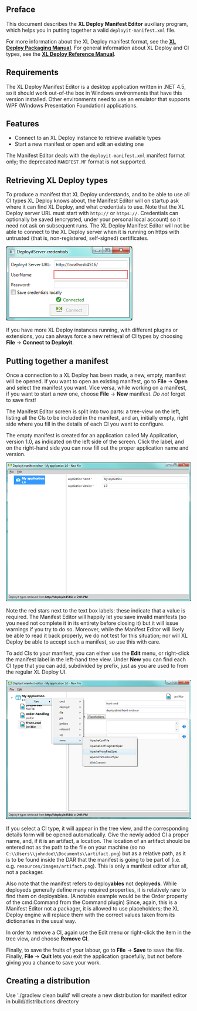 ## Preface ##

This document describes the **XL Deploy Manifest Editor** auxiliary program, which helps you in putting together a valid `deployit-manifest.xml` file.

For more information about the XL Deploy manifest format, see the **[XL Deploy Packaging Manual](http://docs.xebialabs.com/releases/latest/deployit/packagingmanual.html)**. For general information about XL Deploy and CI types, see the **[XL Deploy Reference Manual](http://docs.xebialabs.com/releases/latest/deployit/referencemanual.html)**.


## Requirements ##

The XL Deploy Manifest Editor is a desktop application written in .NET 4.5, so it should work out-of-the box in Windows environments that have this version installed. Other environments need to use an emulator that supports WPF (Windows Presentation Foundation) applications.


## Features ##

* Connect to an XL Deploy instance to retrieve available types
* Start a new manifest or open and edit an existing one

The Manifest Editor deals with the `deployit-manifest.xml` manifest format only; the deprecated `MANIFEST.MF` format is not supported.


## Retrieving XL Deploy types ##

To produce a manifest that XL Deploy understands, and to be able to use all CI types XL Deploy knows about, the Manifest Editor will on startup ask where it can find XL Deploy, and what credentials to use. Note that the XL Deploy server URL must start with `http://` or `https://`. Credentials can optionally be saved (encrypted, under your personal local account) so it need not ask on subsequent runs. The XL Deploy Manifest Editor will not be able to connect to the XL Deploy server when it is running on https with untrusted (that is, non-registered, self-signed) certificates.

![Filling out credentials](images/Credentials.png "The credentials screen")

If you have more XL Deploy instances running, with different plugins or extensions, you can always force a new retrieval of CI types by choosing **File** -> **Connect to Deployit**.


## Putting together a manifest ##

Once a connection to a XL Deploy has been made, a new, empty, manifest will be opened. If you want to open an existing manifest, go to **File** -> **Open** and select the manifest you want. Vice versa, while working on a manifest, if you want to start a new one, choose **File** -> **New** manifest. *Do not* forget to save first!

The Manifest Editor screen is split into two parts: a tree-view on the left, listing all the CIs to be included in the manifest, and an, initially empty, right side where you fill in the details of each CI you want to configure.

The empty manifest is created for an application called My Application, version 1.0, as indicated on the left side of the screen. Click the label, and on the right-hand side you can now fill out the proper application name and version.

![The new manifest](images/New-manifest.png "The new manifest")

Note the red stars next to the text box labels: these indicate that a value is required. The Manifest Editor will happily let you save invalid manifests (so you need not complete it in its entirety before closing it) but it will issue warnings if you try to do so. Moreover, while the Manifest Editor will likely be able to read it back properly, we do not test for this situation; nor will XL Deploy be able to accept such a manifest, so use this with care.

To add CIs to your manifest, you can either use the **Edit** menu, or right-click the manifest label in the left-hand tree view. Under **New** you can find each CI type that you can add, subdivided by prefix, just as you are used to from the regular XL Deploy UI.

![Adding a new CI](images/Add-CI.png "Adding a new CI")

If you select a CI type, it will appear in the tree view, and the corresponding details form will be opened automatically. Give the newly added CI a proper name, and, if it is an artifact, a location. The location of an artifact should be entered not as the path to the file on your machine (so no `C:\\Users\\johndoe\\Documents\\artifact.png`) but as a relative path, as it is to be found inside the DAR that the manifest is going to be part of (i.e. e.g. `resources/images/artifact.png`). This is only a manifest editor after all, not a packager.

Also note that the manifest refers to deploy**ables** not deploy**eds**. While deployeds generally define many required properties, it is relatively rare to find them on deployables. (A notable example would be the Order property of the cmd.Command from the Command plugin) Since, again, this is a Manifest Editor not a packager, it is allowed to use placeholders; the XL Deploy engine will replace them with the correct values taken from its dictionaries in the usual way.

In order to remove a CI, again use the Edit menu or right-click the item in the tree view, and choose **Remove CI**.

Finally, to save the fruits of your labour, go to **File** -> **Save** to save the file. Finally, **File** -> **Quit** lets you exit the application gracefully, but not before giving you a chance to save your work.

## Creating a distribution ##
Use './gradlew clean build' will create a new distribution for manifest editor in build/distributions directory  
